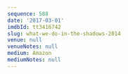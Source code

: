 ```yaml
---
sequence: 588
date: '2017-03-01'
imdbId: tt3416742
slug: what-we-do-in-the-shadows-2014
venue: null
venueNotes: null
medium: Amazon
mediumNotes: null
---
```


